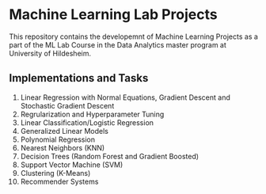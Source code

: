 # Machine Learning Lab Projects

This repository contains the developemnt of Machine Learning Projects as a part of the ML Lab Course in the Data Analytics master program at University of Hildesheim.

## Implementations and Tasks
1. Linear Regression with Normal Equations, Gradient Descent and Stochastic Gradient Descent
2. Regrularization and Hyperparameter Tuning
3. Linear Classification/Logistic Regression
4. Generalized Linear Models
5. Polynomial Regression
6. Nearest Neighbors (KNN)
7. Decision Trees (Random Forest and Gradient Boosted)
8. Support Vector Machine (SVM)
9. Clustering (K-Means)
10. Recommender Systems     
